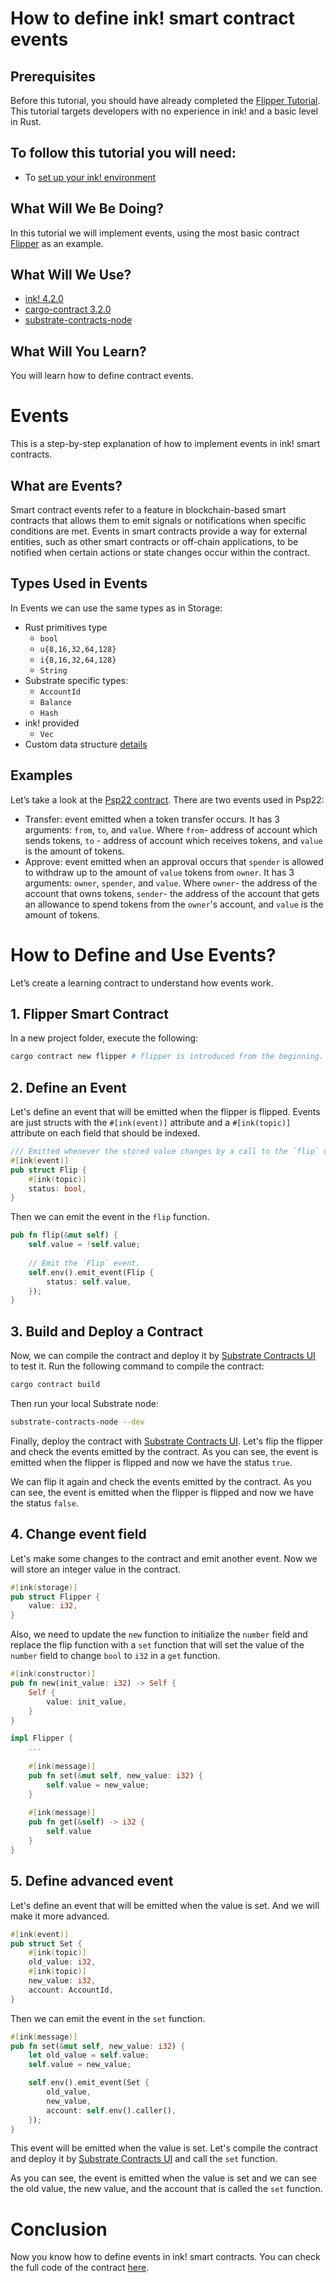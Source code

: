 # How to define ink! smart contract events

## Prerequisites

Before this tutorial, you should have already completed the [Flipper Tutorial](https://docs.astar.network/docs/tutorials/flipper_tutorial). This tutorial targets developers with no experience in ink! and a basic level in Rust.

## To follow this tutorial you will need:

- To [set up your ink! environment](https://docs.inkdevhub.io/docs/learn/build-environment/ink_environment)

## What Will We Be Doing?

In this tutorial we will implement events, using the most basic contract [Flipper](https://github.com/paritytech/ink/blob/v4.0.0/examples/flipper/lib.rs) as an example.

## What Will We Use?

- [ink! 4.2.0](https://github.com/paritytech/ink/tree/v4.2.0)
- [cargo-contract 3.2.0](https://github.com/paritytech/cargo-contract/tree/v3.2.0)
- [substrate-contracts-node](https://github.com/paritytech/substrate-contracts-node)

## What Will You Learn?

You will learn how to define contract events.

# Events

This is a step-by-step explanation of how to implement events in ink! smart contracts.

## What are Events?

Smart contract events refer to a feature in blockchain-based smart contracts that allows them to emit signals or notifications when specific conditions are met. Events in smart contracts provide a way for external entities, such as other smart contracts or off-chain applications, to be notified when certain actions or state changes occur within the contract.

## Types Used in Events

In Events we can use the same types as in Storage:

- Rust primitives type
    - `bool`
    - `u{8,16,32,64,128}`
    - `i{8,16,32,64,128}`
    - `String`
- Substrate specific types:
    - `AccountId`
    - `Balance`
    - `Hash`
- ink! provided
    - `Vec`
- Custom data structure [details](https://use.ink/datastructures/custom-datastructure)

## Examples

Let’s take a look at the [Psp22 contract](https://github.com/w3f/PSPs/blob/master/PSPs/psp-22.md). There are two events used in Psp22:

- Transfer: event emitted when a token transfer occurs. It has 3 arguments: `from`, `to`, and `value`. Where `from`- address of account which sends tokens, `to` - address of account which receives tokens, and `value` is the amount of tokens.
- Approve: event emitted when an approval occurs that `spender` is allowed to withdraw up to the amount of `value` tokens from `owner`. It has 3 arguments: `owner`, `spender`, and `value`. Where `owner`- the address of the account that owns tokens, `sender`- the address of the account that gets an allowance to spend tokens from the `owner`'s account, and `value` is the amount of tokens.

# How to Define and Use Events?

Let’s create a learning contract to understand how events work.

## 1. Flipper Smart Contract

In a new project folder, execute the following:

```bash
cargo contract new flipper # flipper is introduced from the beginning.
```

## 2. Define an Event

Let's define an event that will be emitted when the flipper is flipped. Events are just structs with the `#[ink(event)]` attribute and a `#[ink(topic)]` attribute on each field that should be indexed.

```rust
/// Emitted whenever the stored value changes by a call to the `flip` or `new` methods.
#[ink(event)]
pub struct Flip {
    #[ink(topic)]
    status: bool,
}
```

Then we can emit the event in the `flip` function.

```rust
pub fn flip(&mut self) {
    self.value = !self.value;
    
    // Emit the `Flip` event.
    self.env().emit_event(Flip {
        status: self.value,
    });
}
```

## 3. Build and Deploy a Contract

Now, we can compile the contract and deploy it by [Substrate Contracts UI](https://contracts-ui.substrate.io/) to test it. Run the following command to compile the contract:

```bash
cargo contract build
```

Then run your local Substrate node:

```bash
substrate-contracts-node --dev
```

Finally, deploy the contract with [Substrate Contracts UI](https://contracts-ui.substrate.io/). Let's flip the flipper and check the events emitted by the contract. As you can see, the event is emitted when the flipper is flipped and now we have the status `true`.

We can flip it again and check the events emitted by the contract. As you can see, the event is emitted when the flipper is flipped and now we have the status `false`.


## 4. Change event field

Let's make some changes to the contract and emit another event. Now we will store an integer value in the contract.

```rust
#[ink(storage)]
pub struct Flipper {
    value: i32,
}
```

Also, we need to update the `new` function to initialize the `number` field and replace the flip function with a `set` function that will set the value of the `number` field to change `bool` to `i32` in a `get` function.

```rust
#[ink(constructor)]
pub fn new(init_value: i32) -> Self {
    Self {
        value: init_value,
    }
}

impl Flipper {
    ...
    
    #[ink(message)]
    pub fn set(&mut self, new_value: i32) {
        self.value = new_value;
    }
    
    #[ink(message)]
    pub fn get(&self) -> i32 {
        self.value
    }
}
```

## 5. Define advanced event

Let's define an event that will be emitted when the value is set. And we will make it more advanced.

```rust
#[ink(event)]
pub struct Set {
    #[ink(topic)]
    old_value: i32,
    #[ink(topic)]
    new_value: i32,
    account: AccountId,
}
```

Then we can emit the event in the `set` function.

```rust
#[ink(message)]
pub fn set(&mut self, new_value: i32) {
    let old_value = self.value;
    self.value = new_value;

    self.env().emit_event(Set {
        old_value,
        new_value,
        account: self.env().caller(),
    });
}
```

This event will be emitted when the value is set. Let's compile the contract and deploy it by [Substrate Contracts UI](https://contracts-ui.substrate.io/) and call the `set` function.

As you can see, the event is emitted when the value is set and we can see the old value, the new value, and the account that is called the `set` function.

# Conclusion

Now you know how to define events in ink! smart contracts. You can check the full code of the contract [here](https://www.notion.so/How-to-define-events-bd4a04049a6a407a8674e33e53e59d57?pvs=21).
